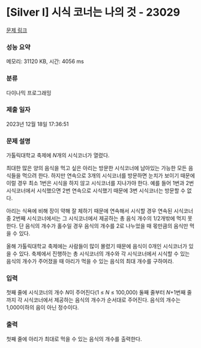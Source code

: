 # [Silver I] 시식 코너는 나의 것 - 23029 

[문제 링크](https://www.acmicpc.net/problem/23029) 

### 성능 요약

메모리: 31120 KB, 시간: 4056 ms

### 분류

다이나믹 프로그래밍

### 제출 일자

2023년 12월 18일 17:36:51

### 문제 설명

<p>가톨릭대학교 축제에 <em>N</em>개의 시식코너가 열렸다.</p>

<p>최대한 많은 양의 음식을 먹고 싶은 아리는 방문한 시식코너에 남아있는 가능한 모든 음식들을 먹으려 한다. 하지만 연속으로 3개의 시식코너를 방문하면 눈치가 보이기 때문에 이럴 경우 최소 1번은 시식을 하지 않고 시식코너를 지나가야 한다. 예를 들어 1번과 2번 시식코너에서 시식했으면 2번 연속으로 시식했기 때문에 3번 시식코너는 방문할 수 없다.</p>

<p>아리는 식욕에 비해 장이 약해 잘 체하기 때문에 연속해서 시식할 경우 연속된 시식코너 중 2번째 시식코너에서는 그 시식코너에서 제공하는 총 음식 개수의 1/2개밖에 먹지 못한다. 단 음식의 개수가 홀수일 경우 음식의 개수를 2로 나누었을 때 몫만큼의 음식만 먹을 수 있다.</p>

<p>올해 가톨릭대학교 축제에는 사람들이 많이 몰렸기 때문에 음식이 0개인 시식코너가 있을 수 있다. 축제에서 진행하는 총 시식코너의 개수와 각 시식코너에서 시식할 수 있는 음식의 개수가 주어졌을 때 아리가 먹을 수 있는 음식의 최대 개수를 구하여라.</p>

### 입력 

 <p>첫째 줄에 시식코너의 개수 <em>N</em>이 주어진다(1 ≤ <em>N</em> ≤ 100,000) 둘째 줄부터 <em>N</em>+1번째 줄까지 각 시식코너에서 제공하는 음식의 개수가 순서대로 주어진다. 음식의 개수는 1,000이하의 음이 아닌 정수이다.</p>

### 출력 

 <p>첫째 줄에 아리가 최대로 먹을 수 있는 음식의 개수를 출력한다.</p>

